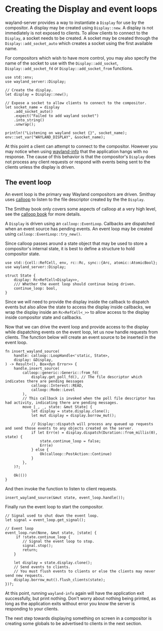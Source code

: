 # Creating the Display and event loops

wayland-server provides a way to instantiate a `Display` for use by the compositor. A display may be created using `Display::new`. A display is not immediately is not exposed to clients. To allow clients to connect to the `Display`, a socket needs to be created. A socket may be created through the `Display::add_socket_auto` which creates a socket using the first available name.

For compositors which wish to have more control, you may also specify the name of the socket to use with the `Display::add_socket`, `Display::add_socket_fd` or `Display::add_socket_from` functions.

```rust,norun
use std::env;
use wayland_server::Display;

// Create the display.
let display = Display::new();

// Expose a socket to allow clients to connect to the compositor.
let socket_name = display
    .add_socket_auto()
    .expect("Failed to add wayland socket")
    .into_string()
    .unwrap();

println!("Listening on wayland socket {}", socket_name);
env::set_var("WAYLAND_DISPLAY", &socket_name);
```

At this point a client can attempt to connect to the compositor. However you may notice when using [wayland-info](https://gitlab.freedesktop.org/wayland/wayland-utils) that the application hangs with no response. The cause of this behavior is that the compositor's `Display` does not process any client requests or respond with events being sent to the clients unless the display is driven.

## The event loop

An event loop is the primary way Wayland compositors are driven. Smithay uses [calloop](https://github.com/Smithay/calloop) to listen to the file descriptor created by the the `Display`.

The Smithay book only covers some aspects of calloop at a very high level, see the [calloop book](https://smithay.github.io/calloop/) for more details.

A `Display` is driven using an `calloop::EventLoop`. Callbacks are dispatched when an event source has pending events. An event loop may be created using `calloop::EventLoop::try_new()`.

Since calloop passes around a state object that may be used to store a compositor's internal state, it is best to define a structure to hold compositor state.

```rust,no_run
use std::{cell::RefCell, env, rc::Rc, sync::{Arc, atomic::AtomicBool};
use wayland_server::Display;

struct State {
    display: Rc<RefCell<Display>>,
    /// Whether the event loop should continue being driven.
    continue_loop: bool,
}
```

Since we will need to provide the display inside the callback to dispatch events but also allow the state to access the display inside callbacks, we wrap the display inside an `Rc<RefCell<_>>` to allow access to the display inside compositor state and callbacks.

Now that we can drive the event loop and provide access to the display while dispatching events on the event loop, let us now handle requests from clients. The function below will create an event source to be inserted in the event loop.

```rust,no_run
fn insert_wayland_source(
    handle: calloop::LoopHandle<'static, State>,
    display: &Display,
) -> Result<(), Box<dyn Error>> {
    handle.insert_source(
        calloop::generic::Generic::from_fd(
            display.get_poll_fd(), // The file descriptor which indicates there are pending messages
            calloop::Interest::READ,
            calloop::Mode::Level
        ),
        // This callback is invoked when the poll file descriptor has had activity, indicating there are pending messages.
        move |_, _, state: &mut State| {
            let display = state.display.clone();
            let mut display = display.borrow_mut();

            // Display::dispatch will process any queued up requests and send those events to any objects created on the server.
            if let Err(e) = display.dispatch(Duration::from_millis(0), state) {
                state.continue_loop = false;
                Err(e)
            } else {
                Ok(calloop::PostAction::Continue)
            }
        },
    )?;

    Ok(())
}
```

And then invoke the function to listen to client requests.

```rust,no_run
insert_wayland_source(&mut state, event_loop.handle());
```

Finally run the event loop to start the compositor.

```rust,no_run
// Signal used to shut down the event loop.
let signal = event_loop.get_signal();

// Event loop
event_loop.run(None, &mut state, |state| {
     if !state.continue_loop {
        // Signal the event loop to stop.
        signal.stop();
        return;
    }

    let display = state.display.clone();
    // Send events to clients.
    // You must flush events to clients or else the clients may never send new requests.
    display.borrow_mut().flush_clients(state);
})?;
```

At this point, running `wayland-info` again will have the application exit successfully, but print nothing. Don't worry about nothing being printed, as long as the application exits without error you know the server is responding to your clients.

The next step towards displaying something on screen in a compositor is creating some globals to be advertised to clients in the next section.
